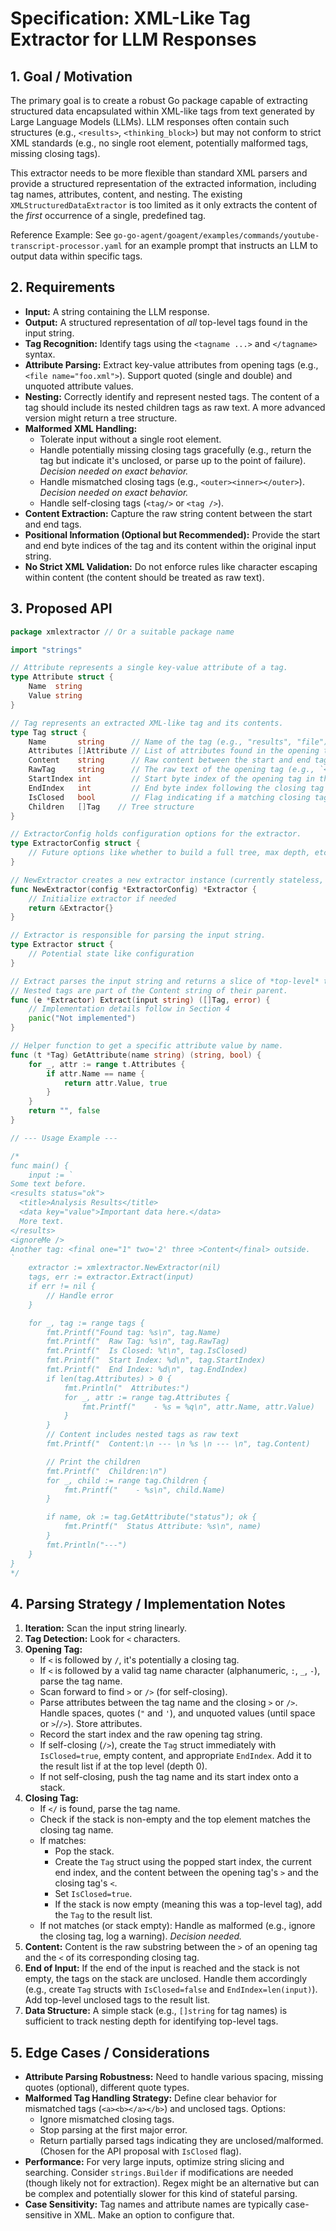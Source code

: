 # Specification: XML-Like Tag Extractor for LLM Responses

## 1. Goal / Motivation

The primary goal is to create a robust Go package capable of extracting structured data encapsulated within XML-like tags from text generated by Large Language Models (LLMs). LLM responses often contain such structures (e.g., `<results>`, `<thinking_block>`) but may not conform to strict XML standards (e.g., no single root element, potentially malformed tags, missing closing tags).

This extractor needs to be more flexible than standard XML parsers and provide a structured representation of the extracted information, including tag names, attributes, content, and nesting. The existing `XMLStructuredDataExtractor` is too limited as it only extracts the content of the *first* occurrence of a single, predefined tag.

Reference Example: See `go-go-agent/goagent/examples/commands/youtube-transcript-processor.yaml` for an example prompt that instructs an LLM to output data within specific tags.

## 2. Requirements

-   **Input:** A string containing the LLM response.
-   **Output:** A structured representation of *all* top-level tags found in the input string.
-   **Tag Recognition:** Identify tags using the `<tagname ...>` and `</tagname>` syntax.
-   **Attribute Parsing:** Extract key-value attributes from opening tags (e.g., `<file name="foo.xml">`). Support quoted (single and double) and unquoted attribute values.
-   **Nesting:** Correctly identify and represent nested tags. The content of a tag should include its nested children tags as raw text. A more advanced version might return a tree structure.
-   **Malformed XML Handling:**
    -   Tolerate input without a single root element.
    -   Handle potentially missing closing tags gracefully (e.g., return the tag but indicate it's unclosed, or parse up to the point of failure). *Decision needed on exact behavior.*
    -   Handle mismatched closing tags (e.g., `<outer><inner></outer>`). *Decision needed on exact behavior.*
    -   Handle self-closing tags (`<tag/>` or `<tag />`).
-   **Content Extraction:** Capture the raw string content between the start and end tags.
-   **Positional Information (Optional but Recommended):** Provide the start and end byte indices of the tag and its content within the original input string.
-   **No Strict XML Validation:** Do not enforce rules like character escaping within content (the content should be treated as raw text).

## 3. Proposed API

```go
package xmlextractor // Or a suitable package name

import "strings"

// Attribute represents a single key-value attribute of a tag.
type Attribute struct {
	Name  string
	Value string
}

// Tag represents an extracted XML-like tag and its contents.
type Tag struct {
	Name       string      // Name of the tag (e.g., "results", "file")
	Attributes []Attribute // List of attributes found in the opening tag
	Content    string      // Raw content between the start and end tags
	RawTag     string      // The raw text of the opening tag (e.g., `<file name="foo.xml">`)
	StartIndex int         // Start byte index of the opening tag in the input string
	EndIndex   int         // End byte index following the closing tag in the input string (or len(input) if unclosed)
	IsClosed   bool        // Flag indicating if a matching closing tag was found
	Children   []Tag    // Tree structure
}

// ExtractorConfig holds configuration options for the extractor.
type ExtractorConfig struct {
	// Future options like whether to build a full tree, max depth, etc.
}

// NewExtractor creates a new extractor instance (currently stateless, but allows for future config).
func NewExtractor(config *ExtractorConfig) *Extractor {
	// Initialize extractor if needed
	return &Extractor{}
}

// Extractor is responsible for parsing the input string.
type Extractor struct {
	// Potential state like configuration
}

// Extract parses the input string and returns a slice of *top-level* tags found.
// Nested tags are part of the Content string of their parent.
func (e *Extractor) Extract(input string) ([]Tag, error) {
	// Implementation details follow in Section 4
	panic("Not implemented")
}

// Helper function to get a specific attribute value by name.
func (t *Tag) GetAttribute(name string) (string, bool) {
	for _, attr := range t.Attributes {
		if attr.Name == name {
			return attr.Value, true
		}
	}
	return "", false
}

// --- Usage Example ---

/*
func main() {
	input := `
Some text before.
<results status="ok">
  <title>Analysis Results</title>
  <data key="value">Important data here.</data>
  More text.
</results>
<ignoreMe />
Another tag: <final one="1" two='2' three >Content</final> outside.
`
	extractor := xmlextractor.NewExtractor(nil)
	tags, err := extractor.Extract(input)
	if err != nil {
		// Handle error
	}

	for _, tag := range tags {
		fmt.Printf("Found tag: %s\n", tag.Name)
		fmt.Printf("  Raw Tag: %s\n", tag.RawTag)
		fmt.Printf("  Is Closed: %t\n", tag.IsClosed)
		fmt.Printf("  Start Index: %d\n", tag.StartIndex)
		fmt.Printf("  End Index: %d\n", tag.EndIndex)
		if len(tag.Attributes) > 0 {
			fmt.Println("  Attributes:")
			for _, attr := range tag.Attributes {
				fmt.Printf("    - %s = %q\n", attr.Name, attr.Value)
			}
		}
		// Content includes nested tags as raw text
		fmt.Printf("  Content:\n --- \n %s \n --- \n", tag.Content) 

		// Print the children
		fmt.Printf("  Children:\n")
		for _, child := range tag.Children {
			fmt.Printf("    - %s\n", child.Name)
		}

		if name, ok := tag.GetAttribute("status"); ok {
			fmt.Printf("  Status Attribute: %s\n", name)
		}
		fmt.Println("---")
	}
}
*/

```

## 4. Parsing Strategy / Implementation Notes

1.  **Iteration:** Scan the input string linearly.
2.  **Tag Detection:** Look for `<` characters.
3.  **Opening Tag:**
    *   If `<` is followed by `/`, it's potentially a closing tag.
    *   If `<` is followed by a valid tag name character (alphanumeric, `:`, `_`, `-`), parse the tag name.
    *   Scan forward to find `>` or `/>` (for self-closing).
    *   Parse attributes between the tag name and the closing `>` or `/>`. Handle spaces, quotes (`"` and `'`), and unquoted values (until space or `>`/`/>`). Store attributes.
    *   Record the start index and the raw opening tag string.
    *   If self-closing (`/>`), create the `Tag` struct immediately with `IsClosed=true`, empty content, and appropriate `EndIndex`. Add it to the result list if at the top level (depth 0).
    *   If not self-closing, push the tag name and its start index onto a stack.
4.  **Closing Tag:**
    *   If `</` is found, parse the tag name.
    *   Check if the stack is non-empty and the top element matches the closing tag name.
    *   If matches:
        *   Pop the stack.
        *   Create the `Tag` struct using the popped start index, the current end index, and the content between the opening tag's `>` and the closing tag's `<`.
        *   Set `IsClosed=true`.
        *   If the stack is now empty (meaning this was a top-level tag), add the `Tag` to the result list.
    *   If not matches (or stack empty): Handle as malformed (e.g., ignore the closing tag, log a warning). *Decision needed.*
5.  **Content:** Content is the raw substring between the `>` of an opening tag and the `<` of its corresponding closing tag.
6.  **End of Input:** If the end of the input is reached and the stack is not empty, the tags on the stack are unclosed. Handle them accordingly (e.g., create `Tag` structs with `IsClosed=false` and `EndIndex=len(input)`). Add top-level unclosed tags to the result list.
7.  **Data Structure:** A simple stack (e.g., `[]string` for tag names) is sufficient to track nesting depth for identifying top-level tags.

## 5. Edge Cases / Considerations

-   **Attribute Parsing Robustness:** Need to handle various spacing, missing quotes (optional), different quote types.
-   **Malformed Tag Handling Strategy:** Define clear behavior for mismatched tags (`<a><b></a></b>`) and unclosed tags. Options:
    -   Ignore mismatched closing tags.
    -   Stop parsing at the first major error.
    -   Return partially parsed tags indicating they are unclosed/malformed. (Chosen for the API proposal with `IsClosed` flag).
-   **Performance:** For very large inputs, optimize string slicing and searching. Consider `strings.Builder` if modifications are needed (though likely not for extraction). Regex might be an alternative but can be complex and potentially slower for this kind of stateful parsing.
-   **Case Sensitivity:** Tag names and attribute names are typically case-sensitive in XML. Make an option to configure that.